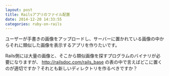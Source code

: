 ```yaml
---
layout: post
title: Railsアプリのファイル配置
date: 2014-12-20 14:33:55
categories: ruby-on-rails
---
```

<p>ユーザーが手書きの画像をアップロードし、サーバーに置かれている画像の中からそれに類似した画像を表示するアプリを作りたいです。</p>

<p>Rails側には大量の画像と、そこから類似画像を探すプログラムのバイナリが必要になりますが、 <a href="http://railsdoc.com/rails_base" rel="nofollow">http://railsdoc.com/rails_base</a> の表の中で言えばどこに置くのが適切ですか？それとも新しいディレクトリを作るべきですか？</p>
